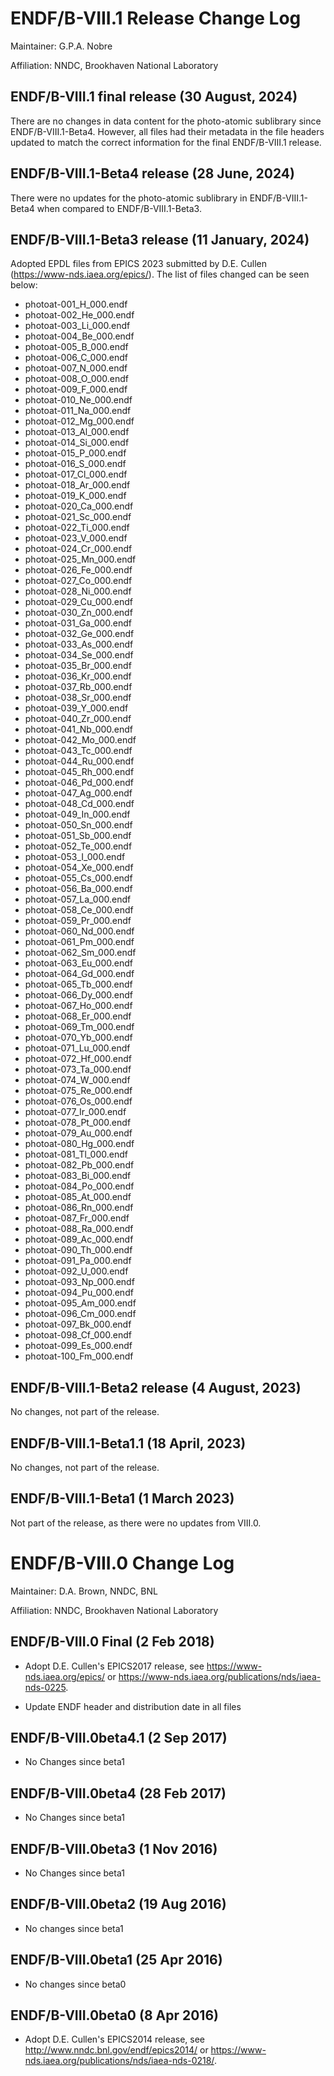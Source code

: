 ENDF/B-VIII.1 Release Change Log
=====================================

Maintainer: G.P.A. Nobre

Affiliation: NNDC, Brookhaven National Laboratory



ENDF/B-VIII.1 final release (30 August, 2024)
---------------------------------------------

There are no changes in data content for the photo-atomic sublibrary since ENDF/B-VIII.1-Beta4. 
However, all files had their metadata in the file headers updated to match the correct information for the final ENDF/B-VIII.1 release.



ENDF/B-VIII.1-Beta4 release (28 June, 2024)
---------------------------------------------

There were no updates for the photo-atomic sublibrary in ENDF/B-VIII.1-Beta4 when compared to ENDF/B-VIII.1-Beta3.




ENDF/B-VIII.1-Beta3 release (11 January, 2024)
---------------------------------------------

Adopted EPDL files from EPICS 2023 submitted by D.E. Cullen (https://www-nds.iaea.org/epics/). The list of files changed can be seen below:

* photoat-001_H_000.endf
* photoat-002_He_000.endf
* photoat-003_Li_000.endf
* photoat-004_Be_000.endf
* photoat-005_B_000.endf
* photoat-006_C_000.endf
* photoat-007_N_000.endf
* photoat-008_O_000.endf
* photoat-009_F_000.endf
* photoat-010_Ne_000.endf
* photoat-011_Na_000.endf
* photoat-012_Mg_000.endf
* photoat-013_Al_000.endf
* photoat-014_Si_000.endf
* photoat-015_P_000.endf
* photoat-016_S_000.endf
* photoat-017_Cl_000.endf
* photoat-018_Ar_000.endf
* photoat-019_K_000.endf
* photoat-020_Ca_000.endf
* photoat-021_Sc_000.endf
* photoat-022_Ti_000.endf
* photoat-023_V_000.endf
* photoat-024_Cr_000.endf
* photoat-025_Mn_000.endf
* photoat-026_Fe_000.endf
* photoat-027_Co_000.endf
* photoat-028_Ni_000.endf
* photoat-029_Cu_000.endf
* photoat-030_Zn_000.endf
* photoat-031_Ga_000.endf
* photoat-032_Ge_000.endf
* photoat-033_As_000.endf
* photoat-034_Se_000.endf
* photoat-035_Br_000.endf
* photoat-036_Kr_000.endf
* photoat-037_Rb_000.endf
* photoat-038_Sr_000.endf
* photoat-039_Y_000.endf
* photoat-040_Zr_000.endf
* photoat-041_Nb_000.endf
* photoat-042_Mo_000.endf
* photoat-043_Tc_000.endf
* photoat-044_Ru_000.endf
* photoat-045_Rh_000.endf
* photoat-046_Pd_000.endf
* photoat-047_Ag_000.endf
* photoat-048_Cd_000.endf
* photoat-049_In_000.endf
* photoat-050_Sn_000.endf
* photoat-051_Sb_000.endf
* photoat-052_Te_000.endf
* photoat-053_I_000.endf
* photoat-054_Xe_000.endf
* photoat-055_Cs_000.endf
* photoat-056_Ba_000.endf
* photoat-057_La_000.endf
* photoat-058_Ce_000.endf
* photoat-059_Pr_000.endf
* photoat-060_Nd_000.endf
* photoat-061_Pm_000.endf
* photoat-062_Sm_000.endf
* photoat-063_Eu_000.endf
* photoat-064_Gd_000.endf
* photoat-065_Tb_000.endf
* photoat-066_Dy_000.endf
* photoat-067_Ho_000.endf
* photoat-068_Er_000.endf
* photoat-069_Tm_000.endf
* photoat-070_Yb_000.endf
* photoat-071_Lu_000.endf
* photoat-072_Hf_000.endf
* photoat-073_Ta_000.endf
* photoat-074_W_000.endf
* photoat-075_Re_000.endf
* photoat-076_Os_000.endf
* photoat-077_Ir_000.endf
* photoat-078_Pt_000.endf
* photoat-079_Au_000.endf
* photoat-080_Hg_000.endf
* photoat-081_Tl_000.endf
* photoat-082_Pb_000.endf
* photoat-083_Bi_000.endf
* photoat-084_Po_000.endf
* photoat-085_At_000.endf
* photoat-086_Rn_000.endf
* photoat-087_Fr_000.endf
* photoat-088_Ra_000.endf
* photoat-089_Ac_000.endf
* photoat-090_Th_000.endf
* photoat-091_Pa_000.endf
* photoat-092_U_000.endf
* photoat-093_Np_000.endf
* photoat-094_Pu_000.endf
* photoat-095_Am_000.endf
* photoat-096_Cm_000.endf
* photoat-097_Bk_000.endf
* photoat-098_Cf_000.endf
* photoat-099_Es_000.endf
* photoat-100_Fm_000.endf






ENDF/B-VIII.1-Beta2 release (4 August, 2023)
---------------------------------------------

No changes, not part of the release.


ENDF/B-VIII.1-Beta1.1 (18 April, 2023)
--------------------------------------

No changes, not part of the release.

ENDF/B-VIII.1-Beta1 (1 March 2023)
----------------------------------

Not part of the release, as there were no updates from VIII.0.




ENDF/B-VIII.0 Change Log
========================

Maintainer: D.A. Brown, NNDC, BNL

Affiliation: NNDC, Brookhaven National Laboratory

ENDF/B-VIII.0 Final (2 Feb 2018)
--------------------------------

* Adopt D.E. Cullen's EPICS2017 release, see https://www-nds.iaea.org/epics/
or https://www-nds.iaea.org/publications/nds/iaea-nds-0225.

* Update ENDF header and distribution date in all files


ENDF/B-VIII.0beta4.1 (2 Sep 2017)
--------------------------------

* No Changes since beta1


ENDF/B-VIII.0beta4 (28 Feb 2017)
--------------------------------

* No Changes since beta1


ENDF/B-VIII.0beta3 (1 Nov 2016)
--------------------------------

* No Changes since beta1


ENDF/B-VIII.0beta2 (19 Aug 2016)
--------------------------------

* No changes since beta1


ENDF/B-VIII.0beta1 (25 Apr 2016)
--------------------------------

* No changes since beta0


ENDF/B-VIII.0beta0 (8 Apr 2016)
-------------------------------

* Adopt D.E. Cullen's EPICS2014 release, see http://www.nndc.bnl.gov/endf/epics2014/
or https://www-nds.iaea.org/publications/nds/iaea-nds-0218/.
